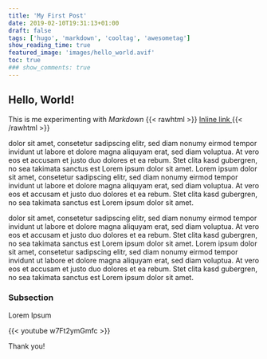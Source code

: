 ```yaml
---
title: 'My First Post'
date: 2019-02-10T19:31:13+01:00
draft: false
tags: ['hugo', 'markdown', 'cooltag', 'awesometag']
show_reading_time: true
featured_image: 'images/hello_world.avif'
toc: true
### show_comments: true
---
```


## Hello, World!

This is me experimenting with _Markdown_
{{< rawhtml >}} <a href="http://google.com" class="dim dark-green"> Inline link </a>
{{< /rawhtml >}}

dolor sit amet, consetetur sadipscing elitr, sed diam nonumy eirmod tempor invidunt ut labore et dolore magna aliquyam erat, sed diam voluptua. At vero eos et accusam et justo duo dolores et ea rebum. Stet clita kasd gubergren, no sea takimata sanctus est Lorem ipsum dolor sit amet. Lorem ipsum dolor sit amet, consetetur sadipscing elitr, sed diam nonumy eirmod tempor invidunt ut labore et dolore magna aliquyam erat, sed diam voluptua. At vero eos et accusam et justo duo dolores et ea rebum. Stet clita kasd gubergren, no sea takimata sanctus est Lorem ipsum dolor sit amet.

dolor sit amet, consetetur sadipscing elitr, sed diam nonumy eirmod tempor invidunt ut labore et dolore magna aliquyam erat, sed diam voluptua. At vero eos et accusam et justo duo dolores et ea rebum. Stet clita kasd gubergren, no sea takimata sanctus est Lorem ipsum dolor sit amet. Lorem ipsum dolor sit amet, consetetur sadipscing elitr, sed diam nonumy eirmod tempor invidunt ut labore et dolore magna aliquyam erat, sed diam voluptua. At vero eos et accusam et justo duo dolores et ea rebum. Stet clita kasd gubergren, no sea takimata sanctus est Lorem ipsum dolor sit amet.

### Subsection

Lorem Ipsum

{{< youtube w7Ft2ymGmfc >}}

Thank you!
